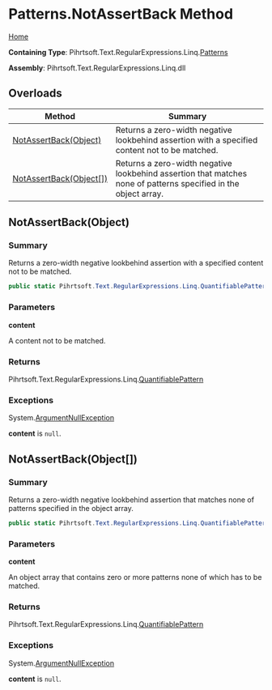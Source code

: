 # Patterns\.NotAssertBack Method

[Home](../../../../../../README.md)

**Containing Type**: Pihrtsoft\.Text\.RegularExpressions\.Linq\.[Patterns](../README.md)

**Assembly**: Pihrtsoft\.Text\.RegularExpressions\.Linq\.dll

## Overloads

| Method | Summary |
| ------ | ------- |
| [NotAssertBack(Object)](#Pihrtsoft_Text_RegularExpressions_Linq_Patterns_NotAssertBack_System_Object_) | Returns a zero\-width negative lookbehind assertion with a specified content not to be matched\. |
| [NotAssertBack(Object\[\])](#Pihrtsoft_Text_RegularExpressions_Linq_Patterns_NotAssertBack_System_Object___) | Returns a zero\-width negative lookbehind assertion that matches none of patterns specified in the object array\. |

## NotAssertBack\(Object\) <a name="Pihrtsoft_Text_RegularExpressions_Linq_Patterns_NotAssertBack_System_Object_"></a>

### Summary

Returns a zero\-width negative lookbehind assertion with a specified content not to be matched\.

```csharp
public static Pihrtsoft.Text.RegularExpressions.Linq.QuantifiablePattern NotAssertBack(object content)
```

### Parameters

**content**

A content not to be matched\.

### Returns

Pihrtsoft\.Text\.RegularExpressions\.Linq\.[QuantifiablePattern](../../QuantifiablePattern/README.md)

### Exceptions

System\.[ArgumentNullException](https://docs.microsoft.com/en-us/dotnet/api/system.argumentnullexception)

**content** is `null`\.

## NotAssertBack\(Object\[\]\) <a name="Pihrtsoft_Text_RegularExpressions_Linq_Patterns_NotAssertBack_System_Object___"></a>

### Summary

Returns a zero\-width negative lookbehind assertion that matches none of patterns specified in the object array\.

```csharp
public static Pihrtsoft.Text.RegularExpressions.Linq.QuantifiablePattern NotAssertBack(params object[] content)
```

### Parameters

**content**

An object array that contains zero or more patterns none of which has to be matched\.

### Returns

Pihrtsoft\.Text\.RegularExpressions\.Linq\.[QuantifiablePattern](../../QuantifiablePattern/README.md)

### Exceptions

System\.[ArgumentNullException](https://docs.microsoft.com/en-us/dotnet/api/system.argumentnullexception)

**content** is `null`\.

